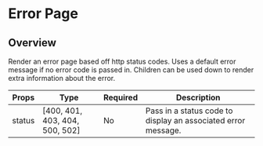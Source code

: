 # Error Page

## Overview

Render an error page based off http status codes. Uses a default error message if no error code 
is passed in. Children can be used down to render extra information about the error.


Props | Type | Required | Description
----- | ---- | -------- | -----------
status | [400, 401, 403, 404, 500, 502] | No | Pass in a status code to display an associated error message.
